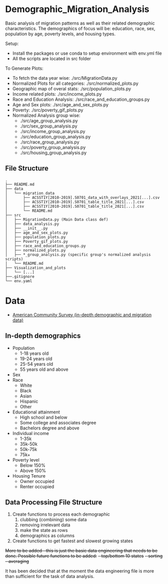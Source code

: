 # Demographic_Migration_Analysis
Basic analysis of migration patterns as well as their related demographic characteristics. The demographics of focus will be: education, race, sex, population by age, poverty levels, and housing types.

Setup: 
- Install the packages or use conda to setup environment with env.yml file 
- All the scripts are located in src folder 

To Generate Plots:
- To fetch the data year wise: ./src/MigrationData.py
- Normalized Plots for all categories: ./src/normalized_plots.py
- Geographic map of overal stats: ./src/population_plots.py
- Income related plots: ./src/income_plots.py 
- Race and Education Analysis: ./src/race_and_education_groups.py
- Age and Sex plots: ./src/age_and_sex_plots.py
- Poverty: ./src/poverty_gif_plots.py 
- Normalized Analysis group wise: 
  - ./src/age_group_analysis.py
  - ./src/sex_group_analysis.py
  - ./src/income_group_analysis.py
  - ./src/education_group_analysis.py
  - ./src/race_group_analysis.py
  - ./src/poverty_group_analysis.py
  - ./src/housing_group_analysis.py

## File Structure
```
.
├── README.md
├── data
│   └── migration_data
│       ├── ACSST1Y[2010-2019].S0701_data_with_overlays_2021[...].csv
│       ├── ACSST1Y[2010-2019].S0701_table_title_2021[...].csv
│       ├── ACSST1Y[2010-2019].S0701_table_title_2021[...].csv
│       └── README.md
├── src
│   ├── MigrationData.py (Main Data class def) 
│   ├── data_analysis.py
│   ├── __init__.py
│   ├── age_and_sex_plots.py
│   ├── population_plots.py
│   ├── Poverty_gif_plots.py
│   ├── race_and_education_groups.py
│   ├── normalized_plots.py
│   ├── *_group_analysis.py (specific group's normalized analysis scripts)
│   └── README.md
├── Visualization_and_plots
│   └── [...]
├──.gitignore
└── env.yaml
```

# Data
- [American Community Survey (in-depth demographic and migration data)](https://data.census.gov/cedsci/table?t=International%20and%20Domestic%20Migration%3APopulation%20Change%20and%20Components&g=0100000US%240400000&tid=ACSST1Y2019.S0701)

## In-depth demographics
- Population
  - 1-18 years old
  - 19-24 years old
  - 25-54 years old
  - 55 years old and above
- Sex
- Race
  - White
  - Black
  - Asian
  - Hispanic
  - Other
- Educational attainment
  - High school and below
  - Some college and associates degree
  - Bachelors degree and above
- Individual income
  - 1-35k
  - 35k-50k
  - 50k-75k
  - 75k+
- Poverty level
  - Below 150%
  - Above 150%
- Housing Tenure
  - Owner occupied
  - Renter occupied

## Data Processing File Structure
1. Create functions to process each demographic
    1. clubbing (combining) some data
    2. removing irrelevant data
    3. make the state as rows
    4. demographics as columns
2. Create functions to get fastest and slowest growing states

~~More to be added--this is just the basic data engineering that needs to be done. Possible future functions to be added:~~
~~- top/bottom 10 states~~
~~- sorting~~
~~- averaging~~ 

It has been decided that at the moment the data engineering file is more than sufficient for the task of data analysis.
